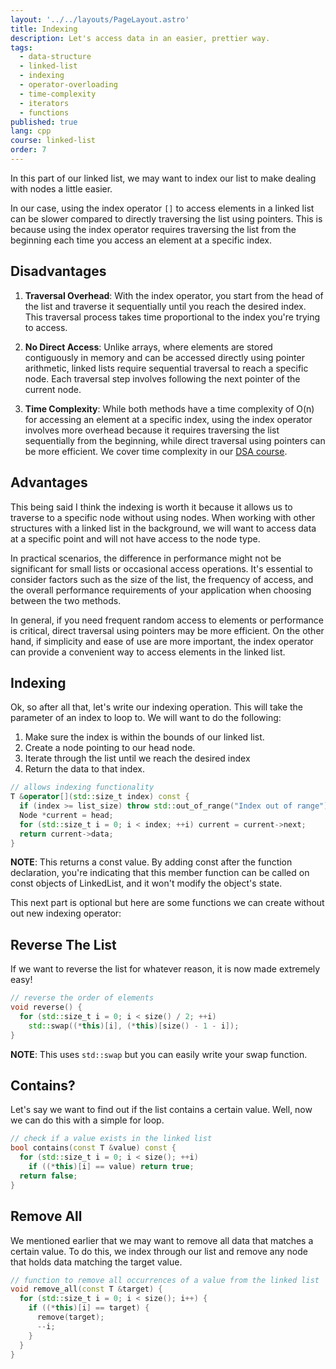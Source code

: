 ```yaml
---
layout: '../../layouts/PageLayout.astro'
title: Indexing
description: Let's access data in an easier, prettier way.
tags:
  - data-structure
  - linked-list
  - indexing
  - operator-overloading
  - time-complexity
  - iterators
  - functions
published: true
lang: cpp
course: linked-list
order: 7
---
```


In this part of our linked list, we may want to index our list to make dealing with nodes a little easier.

In our case, using the index operator `[]` to access elements in a linked list can be slower compared to directly traversing the list using pointers. This is because using the index operator requires traversing the list from the beginning each time you access an element at a specific index.

## Disadvantages
1. **Traversal Overhead**: With the index operator, you start from the head of the list and traverse it sequentially until you reach the desired index. This traversal process takes time proportional to the index you're trying to access.

2. **No Direct Access**: Unlike arrays, where elements are stored contiguously in memory and can be accessed directly using pointer arithmetic, linked lists require sequential traversal to reach a specific node. Each traversal step involves following the next pointer of the current node.

3. **Time Complexity**: While both methods have a time complexity of O(n) for accessing an element at a specific index, using the index operator involves more overhead because it requires traversing the list sequentially from the beginning, while direct traversal using pointers can be more efficient. We cover time complexity in our [DSA course](https://PerfectLine.io/courses/cpp/dsa/complexity).

## Advantages
This being said I think the indexing is worth it because it allows us to traverse to a specific node without using nodes. When working with other structures with a linked list in the background, we will want to access data at a specific point and will not have access to the node type.

In practical scenarios, the difference in performance might not be significant for small lists or occasional access operations. It's essential to consider factors such as the size of the list, the frequency of access, and the overall performance requirements of your application when choosing between the two methods.

In general, if you need frequent random access to elements or performance is critical, direct traversal using pointers may be more efficient. On the other hand, if simplicity and ease of use are more important, the index operator can provide a convenient way to access elements in the linked list.

## Indexing
Ok, so after all that, let's write our indexing operation. This will take the parameter of an index to loop to. We will want to do the following:
1. Make sure the index is within the bounds of our linked list.
2. Create a node pointing to our head node.
3. Iterate through the list until we reach the desired index
4. Return the data to that index.
```cpp
// allows indexing functionality
T &operator[](std::size_t index) const {
  if (index >= list_size) throw std::out_of_range("Index out of range");
  Node *current = head;
  for (std::size_t i = 0; i < index; ++i) current = current->next;
  return current->data;
}
```

**NOTE**: This returns a const value. By adding const after the function declaration, you're indicating that this member function can be called on const objects of LinkedList, and it won't modify the object's state.

This next part is optional but here are some functions we can create without out new indexing operator:

## Reverse The List
If we want to reverse the list for whatever reason, it is now made extremely easy!
```cpp
// reverse the order of elements
void reverse() {
  for (std::size_t i = 0; i < size() / 2; ++i)
    std::swap((*this)[i], (*this)[size() - 1 - i]);
}
```
**NOTE**: This uses `std::swap` but you can easily write your swap function.

## Contains?
Let's say we want to find out if the list contains a certain value. Well, now we can do this with a simple for loop.
```cpp
// check if a value exists in the linked list
bool contains(const T &value) const {
  for (std::size_t i = 0; i < size(); ++i)
    if ((*this)[i] == value) return true;
  return false;
}
```

## Remove All
We mentioned earlier that we may want to remove all data that matches a certain value. To do this, we index through our list and remove any node that holds data matching the target value.

```cpp
// function to remove all occurrences of a value from the linked list
void remove_all(const T &target) {
  for (std::size_t i = 0; i < size(); i++) {
    if ((*this)[i] == target) {
      remove(target);
      --i;
    }
  }
}
```